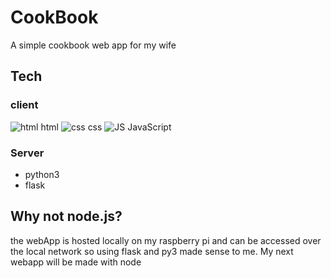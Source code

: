 # CookBook
A simple cookbook web app for my wife
## Tech
### client
![html](https://github.com/user-attachments/assets/012897b5-88fd-43ed-9532-1dee78aaeed7) html
![css](https://github.com/user-attachments/assets/72e3d53f-dc46-4367-b920-7dc2cd0c610e) css
![JS](https://github.com/user-attachments/assets/78999db8-6b87-479b-a043-60ef7d591754) JavaScript

### Server
- python3
- flask
## Why not node.js?
the webApp is hosted locally on my raspberry pi and can be accessed over the local network so using flask and py3 made sense to me.
My next webapp will be made with node
